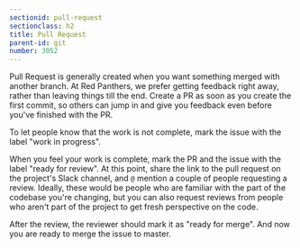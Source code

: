 ```yaml
---
sectionid: pull-request
sectionclass: h2
title: Pull Request
parent-id: git
number: 3052
---
```


Pull Request is generally created when you want something merged with another branch.
At Red Panthers,
we prefer getting feedback right away,
rather than leaving things till the end.
Create a PR as soon as you create the first commit,
so others can jump in
and give you feedback even before you've finished with the PR.

To let people know that the work is not complete,
mark the issue with the label "work in progress".

When you feel your work is complete,
mark the PR and the issue
with the label "ready for review".
At this point,
share the link to the pull request on the project's Slack channel,
and `@` mention a couple of people requesting a review.
Ideally, these would be people
who are familiar with the part of the codebase you're changing,
but you can also request reviews
from people who aren't part of the project
to get fresh perspective on the code.

After the review,
the reviewer should mark it as "ready for merge".
And now you are ready to merge the issue to master.
